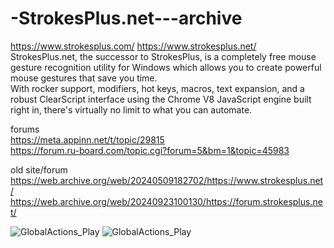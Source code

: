 # -StrokesPlus.net---archive

https://www.strokesplus.com/   https://www.strokesplus.net/  
StrokesPlus.net, the successor to StrokesPlus, is a completely free mouse gesture recognition utility for Windows which allows you to create powerful mouse gestures that save you time.  
With rocker support, modifiers, hot keys, macros, text expansion, and a robust ClearScript interface using the Chrome V8 JavaScript engine built right in, there's virtually no limit to what you can automate.



forums  
https://meta.appinn.net/t/topic/29815  
https://forum.ru-board.com/topic.cgi?forum=5&bm=1&topic=45983  

old site/forum  
https://web.archive.org/web/20240509182702/https://www.strokesplus.net/
https://web.archive.org/web/20240923100130/https://forum.strokesplus.net/

![GlobalActions_Play](https://github.com/user-attachments/assets/93b7332d-f932-43c8-b2af-2b89fe8770c7)
![GlobalActions_Play](https://github.com/user-attachments/assets/4d036186-7a94-4f89-9aeb-6e96bb6d378f)  


